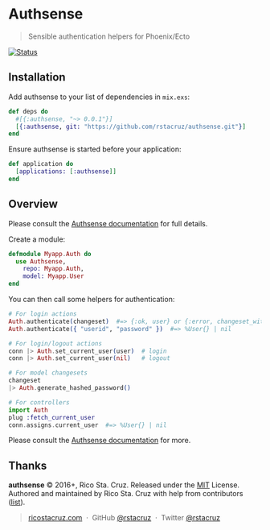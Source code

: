 # Authsense

> Sensible authentication helpers for Phoenix/Ecto

[![Status](https://travis-ci.org/rstacruz/authsense.svg?branch=master)](https://travis-ci.org/rstacruz/authsense "See test builds")

## Installation

Add authsense to your list of dependencies in `mix.exs`:

```elixir
def deps do
  #[{:authsense, "~> 0.0.1"}]
  [{:authsense, git: "https://github.com/rstacruz/authsense.git"}]
end
```

Ensure authsense is started before your application:

```elixir
def application do
  [applications: [:authsense]]
end
```

## Overview

Please consult the [Authsense documentation](http://ricostacruz.com/authsense/) for full details.

Create a module:

```elixir
defmodule Myapp.Auth do
  use Authsense,
    repo: Myapp.Auth,
    model: Myapp.User
end
```

You can then call some helpers for authentication:

```elixir
# For login actions
Auth.authenticate(changeset)  #=> {:ok, user} or {:error, changeset_with_errors}
Auth.authenticate({ "userid", "password" })  #=> %User{} | nil
```

```elixir
# For login/logout actions
conn |> Auth.set_current_user(user)  # login
conn |> Auth.set_current_user(nil)   # logout
```

```elixir
# For model changesets
changeset
|> Auth.generate_hashed_password()
```

```elixir
# For controllers
import Auth
plug :fetch_current_user
conn.assigns.current_user  #=> %User{} | nil
```

Please consult the [Authsense documentation](http://ricostacruz.com/authsense/) for more.

## Thanks

**authsense** © 2016+, Rico Sta. Cruz. Released under the [MIT] License.<br>
Authored and maintained by Rico Sta. Cruz with help from contributors ([list][contributors]).

> [ricostacruz.com](http://ricostacruz.com) &nbsp;&middot;&nbsp;
> GitHub [@rstacruz](https://github.com/rstacruz) &nbsp;&middot;&nbsp;
> Twitter [@rstacruz](https://twitter.com/rstacruz)

[MIT]: http://mit-license.org/
[contributors]: http://github.com/rstacruz/authsense/contributors
